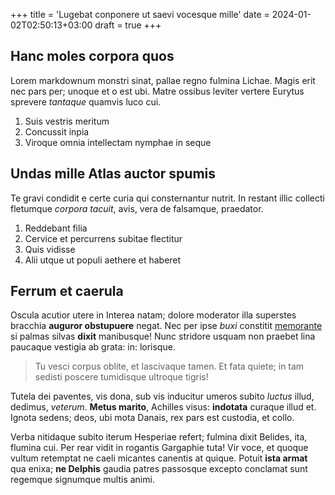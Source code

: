 +++
title = 'Lugebat conponere ut saevi vocesque mille'
date = 2024-01-02T02:50:13+03:00
draft = true
+++

## Hanc moles corpora quos

Lorem markdownum monstri sinat, pallae regno fulmina Lichae. Magis erit nec pars
per; unoque et o est ubi. Matre ossibus leviter vertere Eurytus sprevere
*tantaque* quamvis luco cui.

1. Suis vestris meritum
2. Concussit inpia
3. Viroque omnia intellectam nymphae in seque

## Undas mille Atlas auctor spumis

Te gravi condidit e certe curia qui consternantur nutrit. In restant illic
collecti fletumque *corpora tacuit*, avis, vera de falsamque, praedator.

1. Reddebant filia
2. Cervice et percurrens subitae flectitur
3. Quis vidisse
4. Alii utque ut populi aethere et haberet

## Ferrum et caerula

Oscula acutior utere in Interea natam; dolore moderator illa superstes bracchia
**auguror obstupuere** negat. Nec per ipse *buxi* constitit
[memorante](http://www.tumdum.com/illa-latias) si palmas silvas **dixit**
manibusque! Nunc stridore usquam non praebet lina paucaque vestigia ab grata:
in: lorisque.

> Tu vesci corpus oblite, et lascivaque tamen. Et fata quiete; in tam sedisti
> poscere tumidisque ultroque tigris!

Tutela dei paventes, vis dona, sub vis inducitur umeros subito *luctus* illud,
dedimus, *veterum*. **Metus marito**, Achilles visus: **indotata** curaque illud
et. Ignota sedens; deos, ubi mota Danais, rex pars est custodia, et collo.

Verba nitidaque subito iterum Hesperiae refert; fulmina dixit Belides, ita,
flumina cui. Per rear vidit in rogantis Gargaphie tuta! Vir voce, et quoque
vultum retemptat ne caeli micantes canentis at quique. Potuit **ista armat** qua
enixa; **ne Delphis** gaudia patres passosque excepto conclamat sunt regemque
signumque multis animi.
